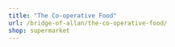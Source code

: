 ```yaml
---
title: "The Co-operative Food"
url: /bridge-of-allan/the-co-operative-food/
shop: supermarket
---
```

